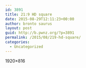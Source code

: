 ```yaml
---
id: 3891
title: 21:9 HD square
date: 2015-08-29T12:11:23+00:00
author: bronto saurus
layout: post
guid: http://b.pwnz.org/?p=3891
permalink: /2015/08/219-hd-square/
categories:
  - Uncategorized
---
```

1920&#215;816